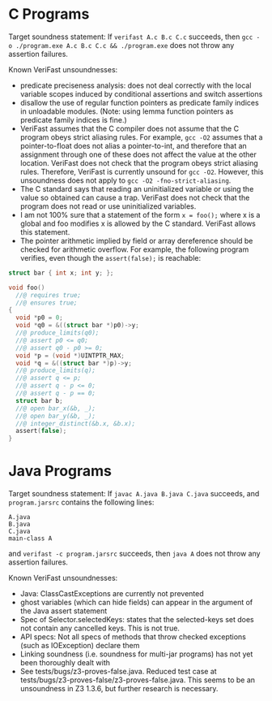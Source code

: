 C Programs
==========

Target soundness statement:
If `verifast A.c B.c C.c` succeeds, then `gcc -o ./program.exe A.c B.c C.c && ./program.exe` does not throw any assertion failures.

Known VeriFast unsoundnesses:
- predicate preciseness analysis: does not deal correctly with the local variable scopes induced by conditional assertions and switch assertions
- disallow the use of regular function pointers as predicate family indices in unloadable modules. (Note: using lemma function pointers as predicate family indices is fine.)
- VeriFast assumes that the C compiler does not assume that the C program obeys strict aliasing rules.
  For example, `gcc -O2` assumes that a pointer-to-float does not alias a pointer-to-int, and therefore that an assignment through one of these
  does not affect the value at the other location.
  VeriFast does not check that the program obeys strict aliasing rules. Therefore, VeriFast is currently unsound for `gcc -O2`.
  However, this unsoundness does not apply to `gcc -O2 -fno-strict-aliasing`.
- The C standard says that reading an uninitialized variable or using the value so obtained can cause a trap. VeriFast does not check that the program does not read or use uninitialized variables.
- I am not 100% sure that a statement of the form `x = foo();` where x is a global and foo modifies x is allowed by the C standard. VeriFast allows this statement.
- The pointer arithmetic implied by field or array dereference should be checked for arithmetic overflow. For example, the following program verifies, even though
  the `assert(false);` is reachable:

```c
struct bar { int x; int y; };

void foo()
  //@ requires true;
  //@ ensures true;
{
  void *p0 = 0;
  void *q0 = &((struct bar *)p0)->y;
  //@ produce_limits(q0);
  //@ assert p0 <= q0;
  //@ assert q0 - p0 >= 0;
  void *p = (void *)UINTPTR_MAX;
  void *q = &((struct bar *)p)->y;
  //@ produce_limits(q);
  //@ assert q <= p;
  //@ assert q - p <= 0;
  //@ assert q - p == 0;
  struct bar b;
  //@ open bar_x(&b, _);
  //@ open bar_y(&b, _);
  //@ integer_distinct(&b.x, &b.x);
  assert(false);
}
```

Java Programs
=============

Target soundness statement:
If `javac A.java B.java C.java` succeeds, and `program.jarsrc` contains the following lines:

```
A.java
B.java
C.java
main-class A
```

and `verifast -c program.jarsrc` succeeds, then `java A` does not throw any assertion failures.

Known VeriFast unsoundnesses:
- Java: ClassCastExceptions are currently not prevented
- ghost variables (which can hide fields) can appear in the argument of the Java assert statement
- Spec of Selector.selectedKeys: states that the selected-keys set does not contain any cancelled keys. This is not true.
- API specs: Not all specs of methods that throw checked exceptions (such as IOException) declare them
- Linking soundness (i.e. soundness for multi-jar programs) has not yet been thoroughly dealt with
- See tests/bugs/z3-proves-false.java. Reduced test case at tests/bugs/z3-proves-false/z3-proves-false.java. This seems to be an unsoundness in Z3 1.3.6, but further research is necessary.
